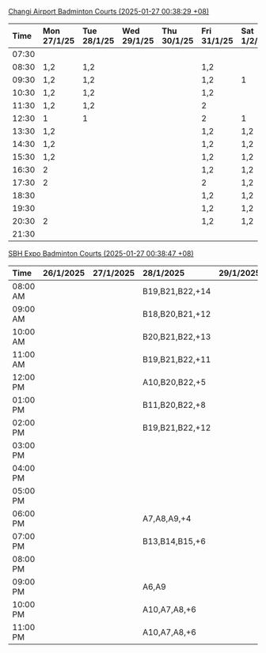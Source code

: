 [Changi Airport Badminton Courts (2025-01-27 00:38:29 +08)](https://www.carc.org.sg/FacilityBooking.aspx)

| Time   | Mon 27/1/25   | Tue 28/1/25   | Wed 29/1/25   | Thu 30/1/25   | Fri 31/1/25   | Sat 1/2/25   | Sun 2/2/25   |
|:-------|:--------------|:--------------|:--------------|:--------------|:--------------|:-------------|:-------------|
| 07:30  |               |               |               |               |               |              |              |
| 08:30  | 1,2           | 1,2           |               |               | 1,2           |              |              |
| 09:30  | 1,2           | 1,2           |               |               | 1,2           | 1            |              |
| 10:30  | 1,2           | 1,2           |               |               | 1,2           |              |              |
| 11:30  | 1,2           | 1,2           |               |               | 2             |              |              |
| 12:30  | 1             | 1             |               |               | 2             | 1            |              |
| 13:30  | 1,2           |               |               |               | 1,2           | 1,2          |              |
| 14:30  | 1,2           |               |               |               | 1,2           | 1,2          |              |
| 15:30  | 1,2           |               |               |               | 1,2           | 1,2          | 2            |
| 16:30  | 2             |               |               |               | 1,2           | 1,2          | 2            |
| 17:30  | 2             |               |               |               | 2             | 1,2          | 1,2          |
| 18:30  |               |               |               |               | 1,2           | 1,2          | 1,2          |
| 19:30  |               |               |               |               | 1,2           | 1,2          | 1,2          |
| 20:30  | 2             |               |               |               | 1,2           | 1,2          | 1,2          |
| 21:30  |               |               |               |               |               |              |              |

[SBH Expo Badminton Courts (2025-01-27 00:38:47 +08)](https://singaporebadmintonhall.getomnify.com/widgets/O3MRKGBH359GA55KHMG1RD)

| Time     | 26/1/2025   | 27/1/2025   | 28/1/2025       | 29/1/2025   | 30/1/2025   | 31/1/2025       | 1/2/2025        |
|:---------|:------------|:------------|:----------------|:------------|:------------|:----------------|:----------------|
| 08:00 AM |             |             | B19,B21,B22,+14 |             |             |                 | B19,B21,B22,+15 |
| 09:00 AM |             |             | B18,B20,B21,+12 |             |             |                 | B19,B21,B22,+15 |
| 10:00 AM |             |             | B20,B21,B22,+13 |             |             |                 | B19,B20,B21,+15 |
| 11:00 AM |             |             | B19,B21,B22,+11 |             |             |                 | B17,B20,B21,+14 |
| 12:00 PM |             |             | A10,B20,B22,+5  |             |             |                 | B19,B21,B22,+19 |
| 01:00 PM |             |             | B11,B20,B22,+8  |             |             |                 | B19,B21,B22,+19 |
| 02:00 PM |             |             | B19,B21,B22,+12 |             |             |                 | B19,B21,B22,+16 |
| 03:00 PM |             |             |                 |             |             |                 | B19,B20,B21,+11 |
| 04:00 PM |             |             |                 |             |             | B13,B15,B21,+4  | A10,B11,B21,+7  |
| 05:00 PM |             |             |                 |             |             | B14,B15,B21,+5  | A7,B15,B21,+4   |
| 06:00 PM |             |             | A7,A8,A9,+4     |             |             | B20,B21,B22,+10 | B15,B21,B22,+3  |
| 07:00 PM |             |             | B13,B14,B15,+6  |             |             | B19,B21,B22,+13 | B15,B21,B22,+1  |
| 08:00 PM |             |             |                 |             |             | B16,B17,B22,+9  | B19,B21,B22,+12 |
| 09:00 PM |             |             | A6,A9           |             |             | B17,B18,B22,+12 | B20,B21,B22,+10 |
| 10:00 PM |             |             | A10,A7,A8,+6    |             |             |                 | B20,B21,B22,+15 |
| 11:00 PM |             |             | A10,A7,A8,+6    |             |             |                 | B20,B21,B22,+18 |
